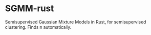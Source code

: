 # SGMM-rust
Semisupervised Gaussian Mixture Models in Rust, for semisupervised clustering. Finds n automatically. 
